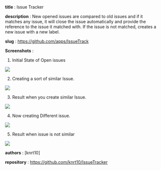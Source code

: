 <b>title</b> : Issue Tracker

<b>description</b> : New opened issues are compared to old issues and if it matches any issue, it will close the issue automatically and 
                    provide the reference to the issue it matched with. If the issue is not matched, creates a new issue with a new label.

<b>slug</b> :  https://github.com/apps/IssueTrack

<b>Screenshots</b> : 

1. Initial State of Open issues

<img src="http://res.cloudinary.com/dsyvg5xwi/image/upload/v1518843898/Initialissues_icculu.png"/>

2. Creating a sort of similar Issue.

<img src="http://res.cloudinary.com/dsyvg5xwi/image/upload/v1518844155/issuesimlar_kmxkgn.png"/>

3. Result when you create similar Issue.

<img src="http://res.cloudinary.com/dsyvg5xwi/image/upload/v1518844224/issuesimalrresult_ib6vwi.png"/>

4. Now creating Different issue.

<img src="http://res.cloudinary.com/dsyvg5xwi/image/upload/v1518844231/issuenotsim_rcaens.png"/>

5. Result when issue is not similar

<img src="http://res.cloudinary.com/dsyvg5xwi/image/upload/v1518844237/issuenotsimres_wj4frd.png"/>

<b>authors</b> : [knrt10]

<b>repository</b> : https://github.com/knrt10/IssueTracker

